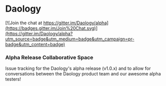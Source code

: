 # Daology

[![Join the chat at https://gitter.im/Daology/alpha](https://badges.gitter.im/Join%20Chat.svg)](https://gitter.im/Daology/alpha?utm_source=badge&utm_medium=badge&utm_campaign=pr-badge&utm_content=badge)

### Alpha Release Collaborative Space

Issue tracking for the Daology's alpha release (v1.0.x) and to allow for conversations between the Daology product team and our awesome alpha testers!
